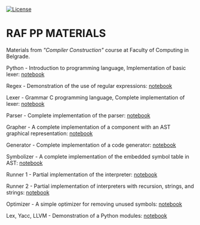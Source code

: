 [![License](https://img.shields.io/badge/License-Apache%202.0-blue.svg)](https://opensource.org/licenses/Apache-2.0)

# RAF PP MATERIALS

Materials from *"Compiler Construction"* course at Faculty of Computing in Belgrade.

Python - Introduction to programming language, Implementation of basic lexer:
[notebook](https://github.com/jelic98/raf_pp_materials/blob/master/Notebooks/01_Python.ipynb)

Regex - Demonstration of the use of regular expressions:
[notebook](https://github.com/jelic98/raf_pp_materials/blob/master/Notebooks/02_Regex.ipynb)

Lexer - Grammar C programming language, Complete implementation of lexer:
[notebook](https://github.com/jelic98/raf_pp_materials/blob/master/Notebooks/03_Lexer.ipynb)

Parser - Complete implementation of the parser:
[notebook](https://github.com/jelic98/raf_pp_materials/blob/master/Notebooks/04_Parser.ipynb)

Grapher - A complete implementation of a component with an AST graphical representation:
[notebook](https://github.com/jelic98/raf_pp_materials/blob/master/Notebooks/05_Grapher.ipynb)

Generator - Complete implementation of a code generator:
[notebook](https://github.com/jelic98/raf_pp_materials/blob/master/Notebooks/06_Generator.ipynb)

Symbolizer - A complete implementation of the embedded symbol table in AST:
[notebook](https://github.com/jelic98/raf_pp_materials/blob/master/Notebooks/08_Symbolizer.ipynb)

Runner 1 - Partial implementation of the interpreter:
[notebook](https://github.com/jelic98/raf_pp_materials/blob/master/Notebooks/09_Runner.ipynb)

Runner 2 - Partial implementation of interpreters with recursion, strings, and strings:
[notebook](https://github.com/jelic98/raf_pp_materials/blob/master/Notebooks/10_Runner.ipynb)

Optimizer - A simple optimizer for removing unused symbols:
[notebook](https://github.com/jelic98/raf_pp_materials/blob/master/Notebooks/11_Optimizer.ipynb)

Lex, Yacc, LLVM - Demonstration of a Python modules:
[notebook](https://github.com/jelic98/raf_pp_materials/blob/master/Notebooks/12_Lex_Yacc_LLVM.ipynb)
